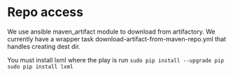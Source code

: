

# Repo access

We use ansible maven_artifact module to download from artifactory.
We currently have a wrapper task download-artifact-from-maven-repo.yml that handles creating dest dir.


You must install lxml where the play is run
``
sudo pip install --upgrade pip
sudo pip install lxml
``